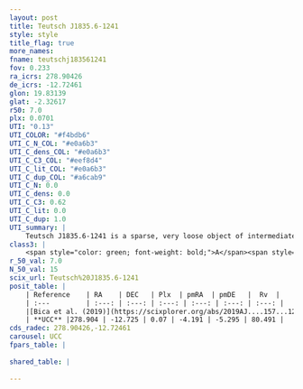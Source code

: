 ```yaml
---
layout: post
title: Teutsch J1835.6-1241
style: style
title_flag: true
more_names: 
fname: teutschj183561241
fov: 0.233
ra_icrs: 278.90426
de_icrs: -12.72461
glon: 19.83139
glat: -2.32617
r50: 7.0
plx: 0.0701
UTI: "0.13"
UTI_COLOR: "#f4bdb6"
UTI_C_N_COL: "#e0a6b3"
UTI_C_dens_COL: "#e0a6b3"
UTI_C_C3_COL: "#eef8d4"
UTI_C_lit_COL: "#e0a6b3"
UTI_C_dup_COL: "#a6cab9"
UTI_C_N: 0.0
UTI_C_dens: 0.0
UTI_C_C3: 0.62
UTI_C_lit: 0.0
UTI_C_dup: 1.0
UTI_summary: |
    Teutsch J1835.6-1241 is a sparse, very loose object of intermediate C3 quality. It is rarely studied in the literature, with no articles listed in the last 6 years.<br><br><span style="color: #99180f; font-weight: bold;">Warning: </span>contains less than 25 stars with <i>P>0.5</i> estimated.
class3: |
    <span style="color: green; font-weight: bold;">A</span><span style="color: red; font-weight: bold;">C</span>
r_50_val: 7.0
N_50_val: 15
scix_url: Teutsch%20J1835.6-1241
posit_table: |
    | Reference    | RA    | DEC   | Plx  | pmRA  | pmDE   |  Rv  |
    | :---         | :---: | :---: | :---: | :---: | :---: | :---: |
    |[Bica et al. (2019)](https://scixplorer.org/abs/2019AJ....157...12B) | 278.907 | -12.689 | -- | -- | -- | -- |
    | **UCC** |278.904 | -12.725 | 0.07 | -4.191 | -5.295 | 80.491 | 
cds_radec: 278.90426,-12.72461
carousel: UCC
fpars_table: |
    
shared_table: |
    
---
```

